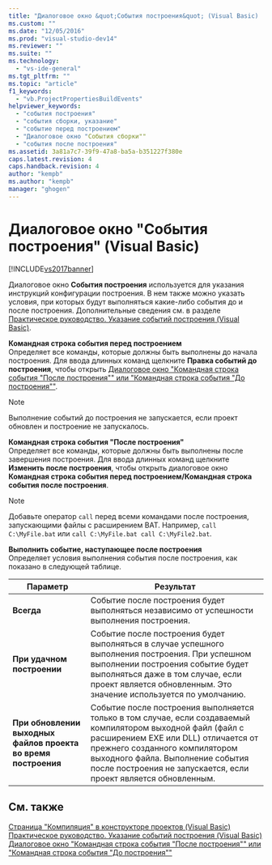 ```yaml
---
title: "Диалоговое окно &quot;События построения&quot; (Visual Basic) | Microsoft Docs"
ms.custom: ""
ms.date: "12/05/2016"
ms.prod: "visual-studio-dev14"
ms.reviewer: ""
ms.suite: ""
ms.technology: 
  - "vs-ide-general"
ms.tgt_pltfrm: ""
ms.topic: "article"
f1_keywords: 
  - "vb.ProjectPropertiesBuildEvents"
helpviewer_keywords: 
  - "события построения"
  - "события сборки, указание"
  - "событие перед построением"
  - "Диалоговое окно "События сборки""
  - "события после построения"
ms.assetid: 3a81a7c7-39f9-47a8-ba5a-b351227f380e
caps.latest.revision: 4
caps.handback.revision: 4
author: "kempb"
ms.author: "kempb"
manager: "ghogen"
---
```

# Диалоговое окно &quot;События построения&quot; (Visual Basic)
[!INCLUDE[vs2017banner](../../code-quality/includes/vs2017banner.md)]

Диалоговое окно **События построения** используется для указания инструкций конфигурации построения.  В нем также можно указать условия, при которых будут выполняться какие\-либо события до и после построения.  Дополнительные сведения см. в разделе [Практическое руководство. Указание событий построения \(Visual Basic\)](../Topic/How%20to:%20Specify%20Build%20Events%20\(Visual%20Basic\).md).  
  
 **Командная строка события перед построением**  
 Определяет все команды, которые должны быть выполнены до начала построения.  Для ввода длинных команд щелкните **Правка событий до построения**, чтобы открыть [Диалоговое окно "Командная строка события "После построения"" или "Командная строка события "До построения""](../../ide/reference/pre-build-event-post-build-event-command-line-dialog-box.md).  
  
> [!NOTE]
>  Выполнение событий до построения не запускается, если проект обновлен и построение не запускалось.  
  
 **Командная строка события "После построения"**  
 Определяет все команды, которые должны быть выполнены после завершения построения.  Для ввода длинных команд щелкните **Изменить после построения**, чтобы открыть диалоговое окно **Командная строка события перед построением\/Командная строка события после построения**.  
  
> [!NOTE]
>  Добавьте оператор `call` перед всеми командами после построения, запускающими файлы с расширением BAT.  Например, `call C:\MyFile.bat` или `call C:\MyFile.bat call C:\MyFile2.bat`.  
  
 **Выполнить событие, наступающее после построения**  
 Определяет условия выполнения события после построения, как показано в следующей таблице.  
  
|Параметр|Результат|  
|--------------|---------------|  
|**Всегда**|Событие после построения будет выполняться независимо от успешности выполнения построения.|  
|**При удачном построении**|Событие после построения будет выполняться в случае успешного выполнения построения.  При успешном выполнении построения событие будет выполняться даже в том случае, если проект является обновленным.  Это значение используется по умолчанию.|  
|**При обновлении выходных файлов проекта во время построения**|Событие после построения выполняется только в том случае, если создаваемый компилятором выходной файл \(файл с расширением EXE или DLL\) отличается от прежнего созданного компилятором выходного файла.  Выполнение события после построения не запускается, если проект является обновленным.|  
  
## См. также  
 [Страница "Компиляция" в конструкторе проектов \(Visual Basic\)](../../ide/reference/compile-page-project-designer-visual-basic.md)   
 [Практическое руководство. Указание событий построения \(Visual Basic\)](../Topic/How%20to:%20Specify%20Build%20Events%20\(Visual%20Basic\).md)   
 [Диалоговое окно "Командная строка события "После построения"" или "Командная строка события "До построения""](../../ide/reference/pre-build-event-post-build-event-command-line-dialog-box.md)